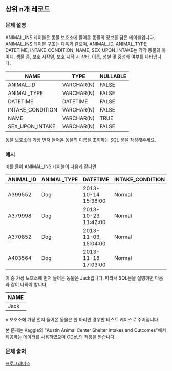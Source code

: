 ## 상위 n개 레코드
### 문제 설명
ANIMAL_INS 테이블은 동물 보호소에 들어온 동물의 정보를 담은 테이블입니다. ANIMAL_INS 테이블 구조는 다음과 같으며, ANIMAL_ID, ANIMAL_TYPE, DATETIME, INTAKE_CONDITION, NAME, SEX_UPON_INTAKE는 각각 동물의 아이디, 생물 종, 보호 시작일, 보호 시작 시 상태, 이름, 성별 및 중성화 여부를 나타냅니다.

|NAME|	TYPE|	NULLABLE|
|---|---|---|
|ANIMAL_ID|	VARCHAR(N)|	FALSE|
|ANIMAL_TYPE|	VARCHAR(N)|	FALSE|
|DATETIME|	DATETIME|	FALSE|
|INTAKE_CONDITION|	VARCHAR(N)|	FALSE|
|NAME|	VARCHAR(N)|	TRUE|
|SEX_UPON_INTAKE|	VARCHAR(N)|	FALSE|

동물 보호소에 가장 먼저 들어온 동물의 이름을 조회하는 SQL 문을 작성해주세요.

### 예시
예를 들어 ANIMAL_INS 테이블이 다음과 같다면

|ANIMAL_ID|	ANIMAL_TYPE|	DATETIME|	INTAKE_CONDITION|	NAME|	SEX_UPON_INTAKE|
|---|---|---|---|---|---|
|A399552|	Dog|	2013-10-14 15:38:00|	Normal|	Jack|	Neutered Male|
|A379998|	Dog|	2013-10-23 11:42:00|	Normal|	Disciple|	Intact Male|
|A370852|	Dog|	2013-11-03 15:04:00|	Normal|	Katie|	Spayed Female|
|A403564|	Dog|	2013-11-18 17:03:00|	Normal|	Anna|	Spayed Female|

이 중 가장 보호소에 먼저 들어온 동물은 Jack입니다. 따라서 SQL문을 실행하면 다음과 같이 나와야 합니다.

|NAME|
|---|
|Jack|

※ 보호소에 가장 먼저 들어온 동물은 한 마리인 경우만 테스트 케이스로 주어집니다.

본 문제는 Kaggle의 "Austin Animal Center Shelter Intakes and Outcomes"에서 제공하는 데이터를 사용하였으며 ODbL의 적용을 받습니다.


### 문제 출처
[프로그레머스](https://programmers.co.kr/learn/courses/30/lessons/59405)